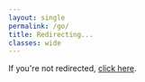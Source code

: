 ```yaml
---
layout: single
permalink: /go/
title: Redirecting...
classes: wide
---
```


<script src="/assets/js/qr_map.js"></script>
<script>
  const params = new URLSearchParams(window.location.search);
const code = params.get("code");

  const map = {};
  window.qrLinks.forEach((entry, idx) => {
    const short = (idx + 1).toString().padStart(2, "0");
    map[short] = entry.uri;
  });

  const target = map[code];
  if (target) {
    window.location.replace(target);
  } else {
    window.location.replace("https://gemcounty.run");
  }
</script>

<p>If you're not redirected, <a href="https://gemcounty.run">click here</a>.</p>